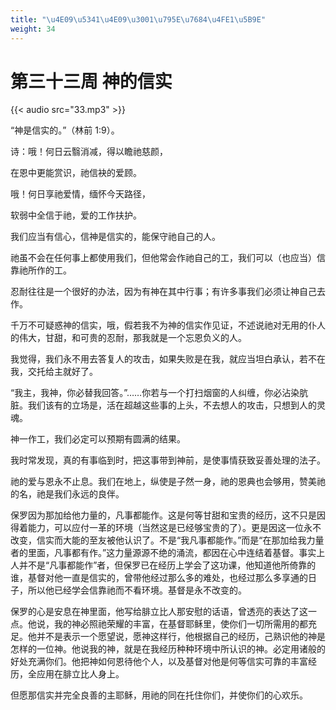 ```yaml
---
title: "\u4E09\u5341\u4E09\u3001\u795E\u7684\u4FE1\u5B9E"
weight: 34
---
```


# 第三十三周 神的信实

{{< audio src="33.mp3" >}}


“神是信实的。”（林前 1:9）。

诗：哦！何日云翳消减，得以瞻祂慈颜，

在恩中更能赏识，祂信袂的爱顾。

哦！何日享祂爱情，缅怀今天路径，

软弱中全信于祂，爱的工作扶护。

我们应当有信心，信神是信实的，能保守祂自己的人。

祂虽不会在任何事上都使用我们，但他常会作祂自己的工，我们可以（也应当）信靠祂所作的工。

忍耐往往是一个很好的办法，因为有神在其中行事；有许多事我们必须让神自己去作。

千万不可疑惑神的信实，哦，假若我不为神的信实作见证，不述说祂对无用的仆人的伟大，甘甜，和可贵的忍耐，那我就是一个忘恩负义的人。

我觉得，我们永不用去答复人的攻击，如果失败是在我，就应当坦白承认，若不在我，交托给主就好了。

“我主，我神，你必替我回答。”……你若与一个打扫烟窗的人纠缠，你必沾染肮脏。我们该有的立场是，活在超越这些事的上头，不去想人的攻击，只想到人的灵魂。

神一作工，我们必定可以预期有圆满的结果。

我时常发现，真的有事临到时，把这事带到神前，是使事情获致妥善处理的法子。

祂的爱与恩永不止息。我们在地上，纵使是子然一身，祂的恩典也会够用，赞美祂的名，祂是我们永远的良伴。

保罗因为那加给他力量的，凡事都能作。这是何等甘甜和宝贵的经历，这不只是因得着能力，可以应付一革的环境（当然这是已经够宝贵的了）。更是因这一位永不改变，信实而大能的至友被他认识了。不是“我凡事都能作。”而是“在那加给我力量者的里面，凡事都有作。”这力量源源不绝的涌流，都因在心中连结着基督。事实上人并不是“凡事都能作”者，但保罗已在经历上学会了这功课，他知道他所倚靠的谁，基督对他一直是信实的，曾带他经过那么多的难处，也经过那么多享通的日子，所以他已经学会信靠祂而不看环境。基督是永不改变的。

保罗的心是安息在神里面，他写给腓立比人那安慰的话语，曾透亮的表达了这一点。他说，我的神必照祂荣耀的丰富，在基督耶稣里，使你们一切所需用的都充足。他并不是表示一个愿望说，愿神这样行，他根据自己的经历，己熟识他的神是怎样的一位神。他说我的神，就是在我经历种种环境中所认识的神。必定用诸般的好处充满你们。他把神如何恩待他个人，以及基督对他是何等信实可靠的丰富经历，全应用在腓立比人身上。

但愿那信实并完全良善的主耶稣，用祂的同在托住你们，并使你们的心欢乐。